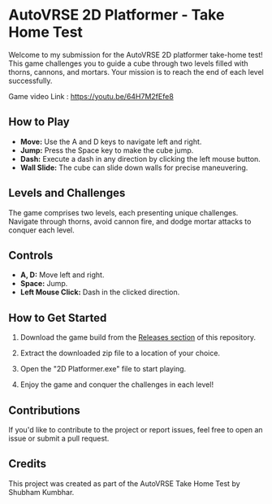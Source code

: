 # AutoVRSE 2D Platformer - Take Home Test

Welcome to my submission for the AutoVRSE 2D platformer take-home test! This game challenges you to guide a cube through two levels filled with thorns, cannons, and mortars. Your mission is to reach the end of each level successfully.

Game video Link : https://youtu.be/64H7M2fEfe8

## How to Play

- **Move:** Use the A and D keys to navigate left and right.
- **Jump:** Press the Space key to make the cube jump.
- **Dash:** Execute a dash in any direction by clicking the left mouse button.
- **Wall Slide:** The cube can slide down walls for precise maneuvering.

## Levels and Challenges

The game comprises two levels, each presenting unique challenges. Navigate through thorns, avoid cannon fire, and dodge mortar attacks to conquer each level.

## Controls

- **A, D:** Move left and right.
- **Space:** Jump.
- **Left Mouse Click:** Dash in the clicked direction.

## How to Get Started

1. Download the game build from the [Releases section](https://github.com/Shubham-Kumbhar/ShubhamKumbhar_MiniPlatformer/releases/tag/Build) of this repository.

2. Extract the downloaded zip file to a location of your choice.

3. Open the "2D Platformer.exe" file to start playing.

4. Enjoy the game and conquer the challenges in each level!

## Contributions

If you'd like to contribute to the project or report issues, feel free to open an issue or submit a pull request.

## Credits
This project was created as part of the AutoVRSE Take Home Test by Shubham Kumbhar.

